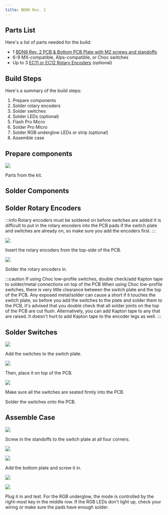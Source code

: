 ```yaml
---
title: BDN9 Rev. 2
---
```


## Parts List

Here's a list of parts needed for the build:

* 1 [BDN9 Rev. 2 PCB & Bottom PCB Plate with M2 screws and standoffs](https://keeb.io/products/bdn9-rev-2-3x3-9-key-macropad-rotary-encoder-and-rgb)
* 6-9 MX-compatible, Alps-compatible, or Choc switches
* Up to 3 [EC11 or EC12 Rotary Encoders](https://keeb.io/products/rotary-encoder-ec11) \(optional)

## Build Steps

Here's a summary of the build steps:

1. Prepare components
2. Solder rotary encoders
3. Solder switches
4. Solder LEDs \(optional\)
5. Flash Pro Micro
6. Solder Pro Micro
7. Solder RGB underglow LEDs or strip \(optional\)
8. Assemble case

## Prepare components

![](https://s3.amazonaws.com/docs.keeb.io/assets/images/bdn9-rev2/IMG_8814.jpg)

Parts from the kit.

## Solder Components

## Solder Rotary Encoders

:::info Rotary encoders must be soldered on before switches are added
It is difficult to put in the rotary encoders into the PCB pads if the switch plate and switches are already on, so make sure you add the encoders first.
:::

![](https://s3.amazonaws.com/docs.keeb.io/assets/images/bdn9-rev2/IMG_8816.jpg)

Insert the rotary encoders from the top-side of the PCB.

![](https://s3.amazonaws.com/docs.keeb.io/assets/images/bdn9-rev2/IMG_8817.jpg)

Solder the rotary encoders in.

:::caution If using Choc low-profile switches, double check/add Kapton tape to solder/metal connections on top of the PCB
When using Choc low-profile switches, there is very little clearance between the switch plate and the top of the PCB. Any exposed metal/solder can cause a short if it touches the switch plate, so before you add the switches to the plate and solder them to the PCB, it's advised that you double check that all solder joints on the top of the PCB are cut flush. Alternatively, you can add Kapton tape to any that are raised. It doesn't hurt to add Kapton tape to the encoder legs as well.
:::

## Solder Switches

![](https://s3.amazonaws.com/docs.keeb.io/assets/images/bdn9-rev2/IMG_8818.jpg)

Add the switches to the switch plate.

![](https://s3.amazonaws.com/docs.keeb.io/assets/images/bdn9-rev2/IMG_8821.jpg)

Then, place it on top of the PCB.

![](https://s3.amazonaws.com/docs.keeb.io/assets/images/bdn9-rev2/IMG_8820.jpg)

Make sure all the switches are seated firmly into the PCB.

Solder the switches onto the PCB.

## Assemble Case

![](https://s3.amazonaws.com/docs.keeb.io/assets/images/bdn9-rev2/IMG_8822.jpg) 

Screw in the standoffs to the switch plate at all four corners.

![](https://s3.amazonaws.com/docs.keeb.io/assets/images/bdn9-rev2/IMG_8823.jpg) 

![](https://s3.amazonaws.com/docs.keeb.io/assets/images/bdn9-rev2/IMG_8824.jpg)

Add the bottom plate and screw it in.

![](https://s3.amazonaws.com/docs.keeb.io/assets/images/bdn9-rev2/IMG_8825.jpg)

![](https://s3.amazonaws.com/docs.keeb.io/assets/images/bdn9-rev2/IMG_8826.jpg)

Plug it in and test. For the RGB underglow, the mode is controlled by the right-most key in the middle row. If the RGB LEDs don't light up, check your wiring or make sure the pads have enough solder.
